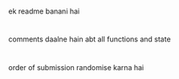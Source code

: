 #
ek readme banani hai
#
comments daalne hain abt all functions and state 
#
order of submission randomise karna hai 

